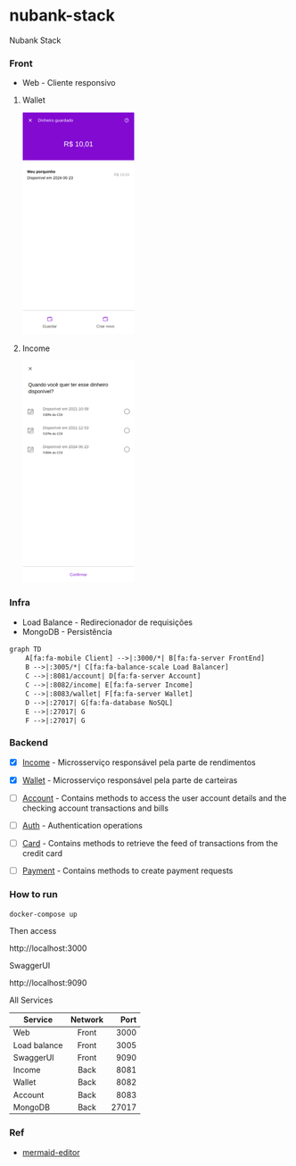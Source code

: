 # nubank-stack

Nubank Stack

### Front
* Web - Cliente responsivo 

1. Wallet

    ![](doc/wallet.png)

2. Income

    ![](doc/income-cdi.png)

### Infra
* Load Balance - Redirecionador de requisições 
* MongoDB      - Persistência

```mermaid
graph TD
    A[fa:fa-mobile Client] -->|:3000/*| B[fa:fa-server FrontEnd]
    B -->|:3005/*| C[fa:fa-balance-scale Load Balancer]
    C -->|:8081/account| D[fa:fa-server Account]
    C -->|:8082/income| E[fa:fa-server Income]
    C -->|:8083/wallet| F[fa:fa-server Wallet]
    D -->|:27017| G[fa:fa-database NoSQL]
    E -->|:27017| G
    F -->|:27017| G
```

### Backend
- [x] [Income](backend/income)  - Microsserviço responsável pela parte de rendimentos
- [x] [Wallet](backend/wallet)   - Microsserviço responsável pela parte de carteiras
- [ ] [Account](backend/account)  - Contains methods to access the user account details and the checking account transactions and bills
- [ ] [Auth](backend/auth)     - Authentication operations
- [ ] [Card](backend/card)     - Contains methods to retrieve the feed of transactions from the credit card
- [ ] [Payment](backend/payment)  - Contains methods to create payment requests




### How to run

```
docker-compose up
```

Then access 

http://localhost:3000

SwaggerUI

http://localhost:9090

All Services 

| Service      | Network |  Port |
|--------------|:-------:|------:|
| Web          |  Front  |  3000 |
| Load balance |  Front  |  3005 |
| SwaggerUI    |  Front  |  9090 |
| Income       |  Back   |  8081 |
| Wallet       |  Back   |  8082 |
| Account      |  Back   |  8083 |
| MongoDB      |  Back   | 27017 |



### Ref

* [mermaid-editor](https://mermaidjs.github.io/mermaid-live-editor)